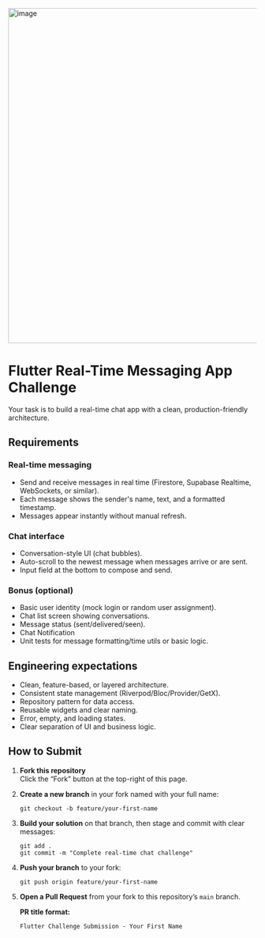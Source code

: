 <img width="900" height="680" alt="image" src="https://github.com/user-attachments/assets/78ff4712-9a69-4395-8993-b1f4fb8eb646" />


# Flutter Real-Time Messaging App Challenge
Your task is to build a real-time chat app with a clean, production-friendly architecture.

## Requirements

### Real-time messaging
- Send and receive messages in real time (Firestore, Supabase Realtime, WebSockets, or similar).
- Each message shows the sender's name, text, and a formatted timestamp.
- Messages appear instantly without manual refresh.

### Chat interface
- Conversation-style UI (chat bubbles).
- Auto-scroll to the newest message when messages arrive or are sent.
- Input field at the bottom to compose and send.

### Bonus (optional)
- Basic user identity (mock login or random user assignment).
- Chat list screen showing conversations.
- Message status (sent/delivered/seen).
- Chat Notification
- Unit tests for message formatting/time utils or basic logic.

## Engineering expectations
- Clean, feature-based, or layered architecture.
- Consistent state management (Riverpod/Bloc/Provider/GetX).
- Repository pattern for data access.
- Reusable widgets and clear naming.
- Error, empty, and loading states.
- Clear separation of UI and business logic.


## How to Submit

<ol>
  <li>
    <p><strong>Fork this repository</strong><br>
    Click the “Fork” button at the top-right of this page.</p>
  </li>

  <li>
    <p><strong>Create a new branch</strong> in your fork named with your full name:</p>
    <pre><code>git checkout -b feature/your-first-name
</code></pre>
  </li>

  <li>
    <p><strong>Build your solution</strong> on that branch, then stage and commit with clear messages:</p>
    <pre><code>git add .
git commit -m "Complete real-time chat challenge"
</code></pre>
  </li>

  <li>
    <p><strong>Push your branch</strong> to your fork:</p>
    <pre><code>git push origin feature/your-first-name
</code></pre>
  </li>

  <li>
    <p><strong>Open a Pull Request</strong> from your fork to this repository’s <code>main</code> branch.</p>
    <p><strong>PR title format:</strong></p>
    <pre><code>Flutter Challenge Submission - Your First Name
</code></pre>  
  </li>

</ol>
</code></pre>


